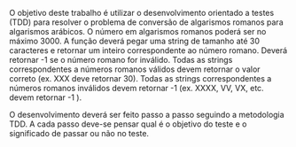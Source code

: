 O objetivo deste trabalho é utilizar o desenvolvimento orientado a testes (TDD) para
resolver o problema de conversão de algarismos romanos para algarismos arábicos. O
número em algarismos romanos poderá ser no máximo 3000. A função deverá pegar uma
string de tamanho até 30 caracteres e retornar um inteiro correspondente ao número
romano. Deverá retornar -1 se o número romano for inválido. Todas as strings
correspondentes a números romanos válidos devem retornar o valor correto (ex. XXX deve
retornar 30). Todas as strings correspondentes a números romanos inválidos devem retornar
-1 (ex. XXXX, VV, VX, etc. devem retornar -1 ).

O desenvolvimento deverá ser feito passo a passo seguindo a metodologia TDD. A cada
passo deve-se pensar qual é o objetivo do teste e o significado de passar ou não no teste.
